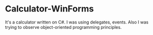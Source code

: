 # Calculator-WinForms
It's a calculator written on C#. I was using delegates, events. Also I was trying to observe object-oriented programming principles.
